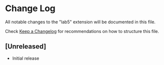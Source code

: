# Change Log

All notable changes to the "lab5" extension will be documented in this file.

Check [Keep a Changelog](http://keepachangelog.com/) for recommendations on how to structure this file.

## [Unreleased]

- Initial release